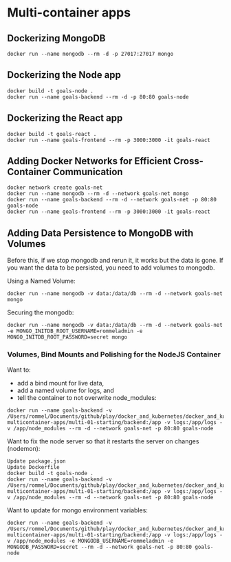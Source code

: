 # Multi-container apps

## Dockerizing MongoDB

```shell
docker run --name mongodb --rm -d -p 27017:27017 mongo
```

## Dockerizing the Node app

```shell
docker build -t goals-node .
docker run --name goals-backend --rm -d -p 80:80 goals-node
```

## Dockerizing the React app

```shell
docker build -t goals-react .
docker run --name goals-frontend --rm -p 3000:3000 -it goals-react
```

## Adding Docker Networks for Efficient Cross-Container Communication

```shell
docker network create goals-net
docker run --name mongodb --rm -d --network goals-net mongo
docker run --name goals-backend --rm -d --network goals-net -p 80:80 goals-node
docker run --name goals-frontend --rm -p 3000:3000 -it goals-react
```

## Adding Data Persistence to MongoDB with Volumes

Before this, if we stop mongodb and rerun it, it works but the data is gone.
If you want the data to be persisted, you need to add volumes to mongodb.

Using a Named Volume:
```shell
docker run --name mongodb -v data:/data/db --rm -d --network goals-net mongo
```

Securing the mongodb:
```shell
docker run --name mongodb -v data:/data/db --rm -d --network goals-net -e MONGO_INITDB_ROOT_USERNAME=rommeladmin -e MONGO_INITDB_ROOT_PASSWORD=secret mongo
```

### Volumes, Bind Mounts and Polishing for the NodeJS Container

Want to:
* add a bind mount for live data, 
* add a named volume for logs, and 
* tell the container to not overwrite node_modules: 
```shell
docker run --name goals-backend -v /Users/rommel/Documents/github/play/docker_and_kubernetes/docker_and_kubernetes_notes/practical_guide/s05-multicontainer-apps/multi-01-starting/backend:/app -v logs:/app/logs -v /app/node_modules --rm -d --network goals-net -p 80:80 goals-node
```

Want to fix the node server so that it restarts the server on changes (nodemon): 
```shell
Update package.json
Update Dockerfile
docker build -t goals-node .
docker run --name goals-backend -v /Users/rommel/Documents/github/play/docker_and_kubernetes/docker_and_kubernetes_notes/practical_guide/s05-multicontainer-apps/multi-01-starting/backend:/app -v logs:/app/logs -v /app/node_modules --rm -d --network goals-net -p 80:80 goals-node
```

Want to update for mongo environment variables:
```shell
docker run --name goals-backend -v /Users/rommel/Documents/github/play/docker_and_kubernetes/docker_and_kubernetes_notes/practical_guide/s05-multicontainer-apps/multi-01-starting/backend:/app -v logs:/app/logs -v /app/node_modules -e MONGODB_USERNAME=rommeladmin -e MONGODB_PASSWORD=secret --rm -d --network goals-net -p 80:80 goals-node
```
